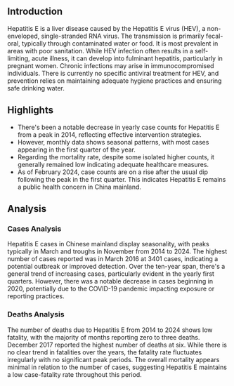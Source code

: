## Introduction

Hepatitis E is a liver disease caused by the Hepatitis E virus (HEV), a non-enveloped, single-stranded RNA virus. The transmission is primarily fecal-oral, typically through contaminated water or food. It is most prevalent in areas with poor sanitation. While HEV infection often results in a self-limiting, acute illness, it can develop into fulminant hepatitis, particularly in pregnant women. Chronic infections may arise in immunocompromised individuals. There is currently no specific antiviral treatment for HEV, and prevention relies on maintaining adequate hygiene practices and ensuring safe drinking water.

## Highlights

- There's been a notable decrease in yearly case counts for Hepatitis E from a peak in 2014, reflecting effective intervention strategies. <br/>
- However, monthly data shows seasonal patterns, with most cases appearing in the first quarter of the year. <br/>
- Regarding the mortality rate, despite some isolated higher counts, it generally remained low indicating adequate healthcare measures. <br/>
- As of February 2024, case counts are on a rise after the usual dip following the peak in the first quarter. This indicates Hepatitis E remains a public health concern in China mainland. <br/>

## Analysis

### Cases Analysis
Hepatitis E cases in Chinese mainland display seasonality, with peaks typically in March and troughs in November from 2014 to 2024. The highest number of cases reported was in March 2016 at 3401 cases, indicating a potential outbreak or improved detection. Over the ten-year span, there's a general trend of increasing cases, particularly evident in the yearly first quarters. However, there was a notable decrease in cases beginning in 2020, potentially due to the COVID-19 pandemic impacting exposure or reporting practices.

### Deaths Analysis
The number of deaths due to Hepatitis E from 2014 to 2024 shows low fatality, with the majority of months reporting zero to three deaths. December 2017 reported the highest number of deaths at six. While there is no clear trend in fatalities over the years, the fatality rate fluctuates irregularly with no significant peak periods. The overall mortality appears minimal in relation to the number of cases, suggesting Hepatitis E maintains a low case-fatality rate throughout this period.

